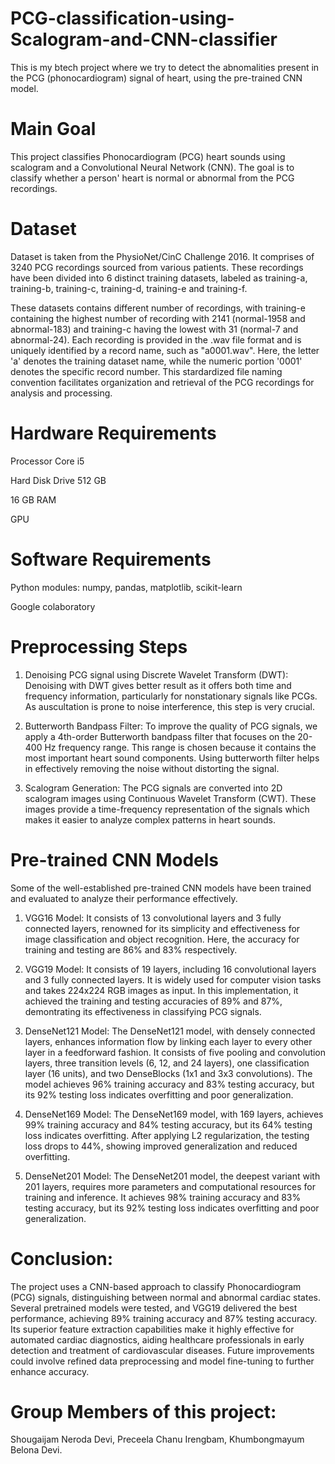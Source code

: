 # PCG-classification-using-Scalogram-and-CNN-classifier
This is my btech project where we try to detect the abnomalities present in the PCG (phonocardiogram) signal of heart, using the pre-trained CNN model.

# Main Goal
This project classifies Phonocardiogram (PCG) heart sounds using scalogram and a Convolutional Neural Network (CNN). The goal is to classify whether a person' heart is normal or abnormal from the PCG recordings.

# Dataset
Dataset is taken from the PhysioNet/CinC Challenge 2016. It comprises of 3240 PCG recordings sourced from various patients. These recordings have been divided into 6 distinct training datasets, labeled as training-a, training-b, training-c, training-d, training-e and training-f.

These datasets contains different number of recordings, with training-e containing the highest number of recording with 2141 (normal-1958 and abnormal-183) and training-c having the lowest with 31 (normal-7 and abnormal-24). Each recording is provided in the .wav file format and is uniquely identified by a record name, such as "a0001.wav". Here, the letter 'a' denotes the training dataset name, while the numeric portion '0001' denotes the specific record number. This stardardized file naming convention facilitates organization and retrieval of the PCG recordings for analysis and processing.

# Hardware Requirements
Processor Core i5

Hard Disk Drive 512 GB

16 GB RAM

GPU

# Software Requirements
Python modules: numpy, pandas, matplotlib, scikit-learn

Google colaboratory

# Preprocessing Steps
1. Denoising PCG signal using Discrete Wavelet Transform (DWT):
Denoising with DWT gives better result as it offers both time and frequency information, particularly for nonstationary signals like PCGs. As auscultation is prone to noise interference, this step is very crucial.

2. Butterworth Bandpass Filter:
To improve the quality of PCG signals, we apply a 4th-order Butterworth bandpass filter that focuses on the 20-400 Hz frequency range. This range is chosen because it contains the most important heart sound components. Using butterworth filter helps in effectively removing the noise without distorting the signal.

3. Scalogram Generation:
The PCG signals are converted into 2D scalogram images using Continuous Wavelet Transform (CWT). These images provide a time-frequency representation of the signals which makes it easier to analyze complex patterns in heart sounds.

# Pre-trained CNN Models
Some of the well-established pre-trained CNN models have been trained and evaluated to analyze their performance effectively.

1. VGG16 Model: It consists of 13 convolutional layers and 3 fully connected layers, renowned for its simplicity and effectiveness for image classification and object recognition. Here, the accuracy for training and testing are 86% and 83% respectively.

2. VGG19 Model: It consists of 19 layers, including 16 convolutional layers and 3 fully connected layers. It is widely used for computer vision tasks and takes 224x224 RGB images as input. In this implementation, it achieved the training and testing accuracies of 89% and 87%, demontrating its effectiveness in classifying PCG signals. 

3. DenseNet121 Model: The DenseNet121 model, with densely connected layers, enhances information flow by linking each layer to every other layer in a feedforward fashion. It consists of five pooling and convolution layers, three transition levels (6, 12, and 24 layers), one classification layer (16 units), and two DenseBlocks (1x1 and 3x3 convolutions). The model achieves 96% training accuracy and 83% testing accuracy, but its 92% testing loss indicates overfitting and poor generalization.

4. DenseNet169 Model: The DenseNet169 model, with 169 layers, achieves 99% training accuracy and 84% testing accuracy, but its 64% testing loss indicates overfitting. After applying L2 regularization, the testing loss drops to 44%, showing improved generalization and reduced overfitting.

5. DenseNet201 Model: The DenseNet201 model, the deepest variant with 201 layers, requires more parameters and computational resources for training and inference. It achieves 98% training accuracy and 83% testing accuracy, but its 92% testing loss indicates overfitting and poor generalization.

# Conclusion:
The project uses a CNN-based approach to classify Phonocardiogram (PCG) signals, distinguishing between normal and abnormal cardiac states. Several pretrained models were tested, and VGG19 delivered the best performance, achieving 89% training accuracy and 87% testing accuracy. Its superior feature extraction capabilities make it highly effective for automated cardiac diagnostics, aiding healthcare professionals in early detection and treatment of cardiovascular diseases. Future improvements could involve refined data preprocessing and model fine-tuning to further enhance accuracy.

# Group Members of this project:
Shougaijam Neroda Devi, Preceela Chanu Irengbam, Khumbongmayum Belona Devi.
